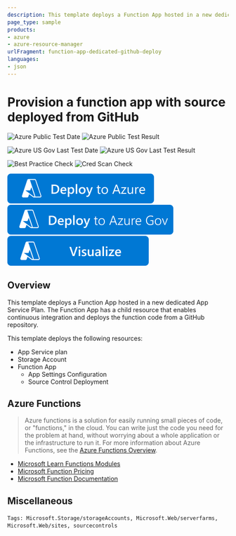 ```yaml
---
description: This template deploys a Function App hosted in a new dedicated App Service Plan. The Function App has a child resource that enables continous integration and deploys the function code from a GitHub repository.
page_type: sample
products:
- azure
- azure-resource-manager
urlFragment: function-app-dedicated-github-deploy
languages:
- json
---
```

# Provision a function app with source deployed from GitHub

![Azure Public Test Date](https://azurequickstartsservice.blob.core.windows.net/badges/quickstarts/microsoft.web/function-app-dedicated-github-deploy/PublicLastTestDate.svg)
![Azure Public Test Result](https://azurequickstartsservice.blob.core.windows.net/badges/quickstarts/microsoft.web/function-app-dedicated-github-deploy/PublicDeployment.svg)

![Azure US Gov Last Test Date](https://azurequickstartsservice.blob.core.windows.net/badges/quickstarts/microsoft.web/function-app-dedicated-github-deploy/FairfaxLastTestDate.svg)
![Azure US Gov Last Test Result](https://azurequickstartsservice.blob.core.windows.net/badges/quickstarts/microsoft.web/function-app-dedicated-github-deploy/FairfaxDeployment.svg)

![Best Practice Check](https://azurequickstartsservice.blob.core.windows.net/badges/quickstarts/microsoft.web/function-app-dedicated-github-deploy/BestPracticeResult.svg)
![Cred Scan Check](https://azurequickstartsservice.blob.core.windows.net/badges/quickstarts/microsoft.web/function-app-dedicated-github-deploy/CredScanResult.svg)

[![Deploy to Azure](https://raw.githubusercontent.com/Azure/azure-quickstart-templates/master/1-CONTRIBUTION-GUIDE/images/deploytoazure.svg?sanitize=true)](https://portal.azure.com/#create/Microsoft.Template/uri/https%3A%2F%2Fraw.githubusercontent.com%2FAzure%2Fazure-quickstart-templates%2Fmaster%2Fquickstarts%2Fmicrosoft.web%2Ffunction-app-dedicated-github-deploy%2Fazuredeploy.json)
[![Deploy To Azure US Gov](https://raw.githubusercontent.com/Azure/azure-quickstart-templates/master/1-CONTRIBUTION-GUIDE/images/deploytoazuregov.svg?sanitize=true)](https://portal.azure.us/#create/Microsoft.Template/uri/https%3A%2F%2Fraw.githubusercontent.com%2FAzure%2Fazure-quickstart-templates%2Fmaster%2Fquickstarts%2Fmicrosoft.web%2Ffunction-app-dedicated-github-deploy%2Fazuredeploy.json)
[![Visualize](https://raw.githubusercontent.com/Azure/azure-quickstart-templates/master/1-CONTRIBUTION-GUIDE/images/visualizebutton.svg?sanitize=true)](http://armviz.io/#/?load=https%3A%2F%2Fraw.githubusercontent.com%2FAzure%2Fazure-quickstart-templates%2Fmaster%2Fquickstarts%2Fmicrosoft.web%2Ffunction-app-dedicated-github-deploy%2Fazuredeploy.json)

## Overview

This template deploys a Function App hosted in a new dedicated App Service Plan. The Function App has a child resource that enables continuous integration and deploys the function code from a GitHub repository.

This template deploys the following resources:

- App Service plan
- Storage Account
- Function App
    - App Settings Configuration
    - Source Control Deployment

## Azure Functions

> Azure functions is a solution for easily running small pieces of code, or "functions," in the cloud. You can write just the code you need for the problem at hand, without worrying about a whole application or the infrastructure to run it. For more information about Azure Functions, see the [Azure Functions Overview](https://azure.microsoft.com/documentation/articles/functions-overview/).

- [Microsoft Learn Functions Modules](https://learn.microsoft.com/learn/browse/?products=azure-functions)
- [Microsoft Function Pricing](https://azure.microsoft.com/pricing/details/functions/)
- [Microsoft Function Documentation](https://learn.microsoft.com/azure/azure-functions/)

## Miscellaneous

`Tags: Microsoft.Storage/storageAccounts, Microsoft.Web/serverfarms, Microsoft.Web/sites, sourcecontrols`
